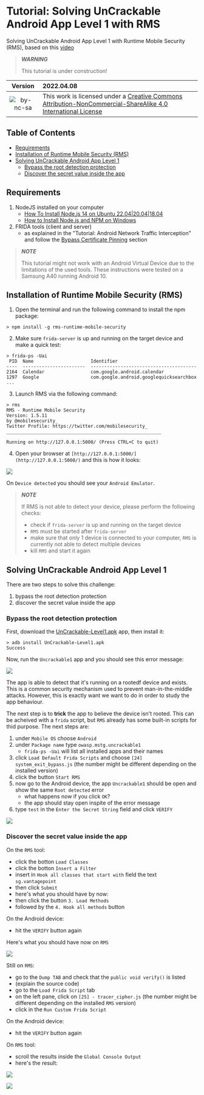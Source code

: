 # Tutorial: Solving UnCrackable Android App Level 1 with RMS <!-- omit in toc -->
Solving UnCrackable Android App Level 1 with Runtime Mobile Security (RMS), based on this [video](https://youtu.be/P6rNPkM2DdY)

> ***WARNING***
> 
> This tutorial is under construction!

| Version | 2022.04.08 |
| :-:     | :--        |
| ![by-nc-sa](https://i.creativecommons.org/l/by-nc-sa/4.0/88x31.png) | This work is licensed under a [Creative Commons Attribution-NonCommercial-ShareAlike 4.0 International License](http://creativecommons.org/licenses/by-nc-sa/4.0/) |


## Table of Contents <!-- omit in toc -->

- [Requirements](#requirements)
- [Installation of Runtime Mobile Security (RMS)](#installation-of-runtime-mobile-security-rms)
- [Solving UnCrackable Android App Level 1](#solving-uncrackable-android-app-level-1)
  - [Bypass the root detection protection](#bypass-the-root-detection-protection)
  - [Discover the secret value inside the app](#discover-the-secret-value-inside-the-app)


## Requirements

1. NodeJS installed on your computer
    - [How To Install Node.js 14 on Ubuntu 22.04|20.04|18.04](https://computingforgeeks.com/install-node-js-14-on-ubuntu-debian-linux/)
    - [How to Install Node.js and NPM on Windows](https://phoenixnap.com/kb/install-node-js-npm-on-windows)
2. FRIDA tools (client and server)
    - as explained in the "Tutorial: Android Network Traffic Interception" and follow the [Bypass Certificate Pinning](https://labcif.github.io/Tutorial-AndroidNetworkInterception/#bypass-certificate-pinning) section

> ***NOTE***
>
> This tutorial might not work with an Android Virtual Device due to the limitations of the used tools.
> These instructions were tested on a Samsung A40 running Android 10.

## Installation of Runtime Mobile Security (RMS)

1. Open the terminal and run the following command to install the npm package:

```Console
> npm install -g rms-runtime-mobile-security
```

2. Make sure `frida-server` is up and running on the target device and make a quick test:

```Console
> frida-ps -Uai
 PID  Name                     Identifier                             
----  -----------------------  ---------------------------------------
2164  Calendar                 com.google.android.calendar            
1297  Google                   com.google.android.googlequicksearchbox
...
```

3. Launch RMS via the following command:

```Console
> rms
RMS - Runtime Mobile Security
Version: 1.5.11
by @mobilesecurity_
Twitter Profile: https://twitter.com/mobilesecurity_
_________________________________________________________

Running on http://127.0.0.1:5000/ (Press CTRL+C to quit)
```

4. Open your browser at `[http://127.0.0.1:5000/](http://127.0.0.1:5000/)` and this is how it looks:

![](imgs/rms-home.png)

On `Device detected` you should see your `Android Emulator`.

> ***NOTE***
>
> If RMS is not able to detect your device, please perform the following checks:
>
> - check if `frida-server` is up and running on the target device
> - `RMS` must be started after `frida-server`
> - make sure that only 1 device is connected to your computer, `RMS` is currently not able to detect multiple devices
> - kill `RMS` and start it again

## Solving UnCrackable Android App Level 1

There are two steps to solve this challenge:

1. bypass the root detection protection
2. discover the secret value inside the app

### Bypass the root detection protection

First, download the [UnCrackable-Level1.apk](https://github.com/OWASP/owasp-mstg/raw/master/Crackmes/Android/Level_01/UnCrackable-Level1.apk) app, then install it:

```Console
> adb install UnCrackable-Level1.apk 
Success
```

Now, run the `Uncrackable1` app and you should see this error message:

![](imgs/root-detected.png)

The app is able to detect that it's running on a rootedf device and exists. This is a common security mechanism used to prevent man-in-the-middle attacks. However, this is exactly want we want to do in order to study the app behaviour.

The next step is to **trick** the app to believe the device isn't rooted. This can be acheived with a `frida` script, but `RMS` already has some built-in scripts for thid purpose. The next steps are:

1. under `Mobile OS` choose `Android`
2. under `Package name` type `owasp.mstg.uncrackable1`
   - `frida-ps -Uai` will list all installed apps and their names
3. click `Load Default Frida Scripts` and choose `[24] system_exit_bypass.js` (the number might be different depending on the installed version)
4. click the button `Start RMS`
5. now go to the Android device, the app `Uncrackable1` should be open and show the same `Root detected` error
   - what happens now if you click `OK`?
   - the app should stay open inspite of the error message
6. type `test` in the `Enter the Secret String` field and click `VERIFY`

![](imgs/a40-verify.png)

### Discover the secret value inside the app

On the `RMS` tool:

- click the botton `Load Classes`
- click the botton `Insert a Filter`
- insert in `Hook all classes that start with` field the text `sg.vantagepoint`
- then click `Submit`
- here's what you should have by now:
- then click the button `3. Load Methods` 
- followed by the `4. Hook all methods` button

On the Android device:

- hit the `VERIFY` button again

Here's what you should have now on `RMS`

![](imgs/a40-load-classes.png)

Still on `RMS`:

- go to the `Dump TAB` and check that the `public void verify()` is listed
- (explain the source code)
- go to the `Load Frida Script` tab
- on the left pane, click on `[25] - tracer_cipher.js` (the number might be different depending on the installed `RMS` version)
- click in the `Run Custom Frida Script`

On the Android device:

- hit the `VERIFY` button again

On `RMS` tool:

- scroll the results inside the `Global Console Output`
- here's the result:

![](imgs/a40-result.png)

![](imgs/a40-success.png)